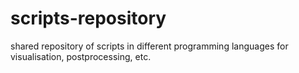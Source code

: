 # scripts-repository
shared repository of scripts in different programming languages for visualisation, postprocessing, etc.
